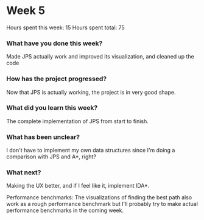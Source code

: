 # Week 5

Hours spent this week: 15
Hours spent total: 75

### What have you done this week?
Made JPS actually work and improved its visualization, and cleaned up the code

### How has the project progressed?
Now that JPS is actually working, the project is in very good shape.

### What did you learn this week?
The complete implementation of JPS from start to finish.

### What has been unclear?
I don't have to implement my own data structures since I'm doing a comparison with JPS and A\*, right?

### What next?
Making the UX better, and if I feel like it, implement IDA\*. 

Performance benchmarks: The visualizations of finding the best path also work as a rough performance benchmark but I'll probably try to make actual performance benchmarks in the coming week.